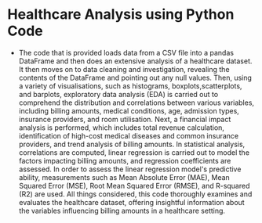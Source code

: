 # Healthcare Analysis using Python Code


* The code that is provided loads data from a CSV file into a pandas DataFrame and then does an extensive analysis of a healthcare dataset. It then moves on to data cleaning and investigation, revealing the contents of the DataFrame and pointing out any null values. Then, using a variety of visualisations, such as histograms, boxplots,scatterplots, and barplots, exploratory data analysis (EDA) is carried out to comprehend the distribution and correlations between various variables, including billing amounts, medical conditions, age, admission types, insurance providers, and room utilisation. Next, a financial impact analysis is performed, which includes total revenue calculation, identification of high-cost medical diseases and common insurance providers, and trend analysis of billing amounts. In statistical analysis, correlations are computed, linear regression is carried out to model  the factors impacting billing amounts, and regression coefficients are assessed. In order to assess the linear regression model's predictive ability, measurements such as Mean Absolute Error (MAE), Mean Squared Error (MSE),  Root Mean Squared Error (RMSE), and R-squared (R2) are used. All things considered, this code thoroughly examines  and evaluates the healthcare dataset, offering insightful information about the variables influencing billing amounts in a healthcare setting.


